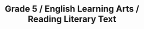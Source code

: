---
title: "Grade 5 / English Learning Arts / Reading Literary Text"
subject: "ela"
grade: "5"
area: "rlt"
next_steps:
  - instructions: "Ask your student to read a story and find a theme based on details in the text. Then ask him or her to compare and contrast two characters, settings, or events from the story and explain how they relate to the theme. Ask your student to read another story and compare the themes and topics."
  - instructions: "Ask your student to read stories and use details to find their themes. Ask your student to describe how the narrator’s point of view helps to shape the theme and the events of each story. Then ask your student to read another story of the same kind and compare the themes and topics."
  - instructions: "Ask your student to read stories and explain how their themes are developed through the characters and the events. Ask your student to describe how the narrators’ points of view affect how the stories are told. Then ask your student to read another story of the same kind and compare the themes and topics."
---